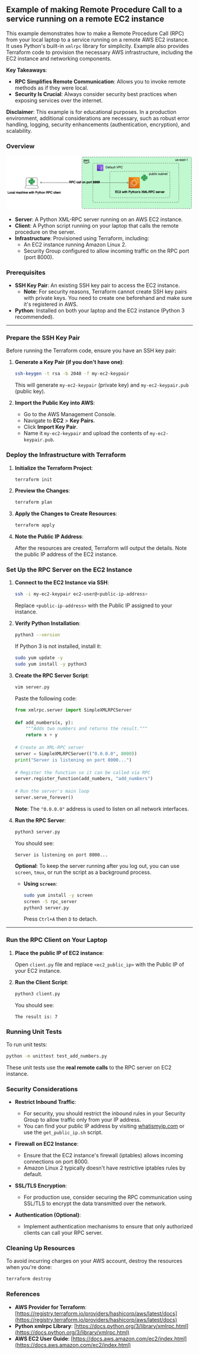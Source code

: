 ## Example of making Remote Procedure Call to a service running on a remote EC2 instance

This example demonstrates how to make a Remote Procedure Call (RPC) from your local laptop to a service running on a remote AWS EC2 instance. It uses Python's built-in `xmlrpc` library for simplicity.  Example also provides Terraform code to provision the necessary AWS infrastructure, including the EC2 instance and networking components.

**Key Takeaways**:

- **RPC Simplifies Remote Communication**: Allows you to invoke remote methods as if they were local.
- **Security Is Crucial**: Always consider security best practices when exposing services over the internet.

**Disclaimer**: This example is for educational purposes. In a production environment, additional considerations are necessary, such as robust error handling, logging, security enhancements (authentication, encryption), and scalability.

### **Overview**

![](../img/rpc_call.png)

- **Server**: A Python XML-RPC server running on an AWS EC2 instance.
- **Client**: A Python script running on your laptop that calls the remote procedure on the server.
- **Infrastructure**: Provisioned using Terraform, including:
  - An EC2 instance running Amazon Linux 2.
  - Security Group configured to allow incoming traffic on the RPC port (port 8000).

### **Prerequisites**

- **SSH Key Pair**: An existing SSH key pair to access the EC2 instance.
  - **Note**: For security reasons, Terraform cannot create SSH key pairs with private keys. You need to create one beforehand and make sure it's registered in AWS.
- **Python**: Installed on both your laptop and the EC2 instance (Python 3 recommended).

---

### **Prepare the SSH Key Pair**

Before running the Terraform code, ensure you have an SSH key pair:

1. **Generate a Key Pair (if you don't have one)**:

   ```bash
   ssh-keygen -t rsa -b 2048 -f my-ec2-keypair
   ```

   This will generate `my-ec2-keypair` (private key) and `my-ec2-keypair.pub` (public key).

2. **Import the Public Key into AWS**:

   - Go to the AWS Management Console.
   - Navigate to **EC2** > **Key Pairs**.
   - Click **Import Key Pair**.
   - Name it `my-ec2-keypair` and upload the contents of `my-ec2-keypair.pub`.

### **Deploy the Infrastructure with Terraform**

1. **Initialize the Terraform Project**:

   ```bash
   terraform init
   ```

2. **Preview the Changes**:

   ```bash
   terraform plan
   ```

3. **Apply the Changes to Create Resources**:

   ```bash
   terraform apply
   ```

4. **Note the Public IP Address**:

   After the resources are created, Terraform will output the details. Note the public IP address of the EC2 instance. 

### **Set Up the RPC Server on the EC2 Instance**

1. **Connect to the EC2 Instance via SSH**:

   ```bash
   ssh -i my-ec2-keypair ec2-user@<public-ip-address>
   ```

   Replace `<public-ip-address>` with the Public IP assigned to your instance.

2. **Verify Python Installation**:

   ```bash
   python3 --version
   ```

   If Python 3 is not installed, install it:

   ```bash
   sudo yum update -y
   sudo yum install -y python3
   ```

3. **Create the RPC Server Script**:

   ```bash
   vim server.py
   ```

   Paste the following code:

   ```python
   from xmlrpc.server import SimpleXMLRPCServer

   def add_numbers(x, y):
       """Adds two numbers and returns the result."""
       return x + y

   # Create an XML-RPC server
   server = SimpleXMLRPCServer(("0.0.0.0", 8000))
   print("Server is listening on port 8000...")

   # Register the function so it can be called via RPC
   server.register_function(add_numbers, "add_numbers")

   # Run the server's main loop
   server.serve_forever()
   ```

   **Note**: The `"0.0.0.0"` address is used to listen on all network interfaces.

4. **Run the RPC Server**:

   ```bash
   python3 server.py
   ```

   You should see:

   ```
   Server is listening on port 8000...
   ```

   **Optional**: To keep the server running after you log out, you can use `screen`, `tmux`, or run the script as a background process.

   - **Using `screen`**:

     ```bash
     sudo yum install -y screen
     screen -S rpc_server
     python3 server.py
     ```

     Press `Ctrl+A` then `D` to detach.

---

### **Run the RPC Client on Your Laptop**

1. **Place the public IP of EC2 instance**:
   
   Open `client.py` file and replace `<ec2_public_ip>` with the Public IP of your EC2 instance.

2. **Run the Client Script**:

   ```bash
   python3 client.py
   ```

   You should see:

   ```
   The result is: 7
   ```

### **Running Unit Tests**

To run unit tests:
```bash
python -m unittest test_add_numbers.py
```

These unit tests use the **real remote calls** to the RPC server on EC2 instance. 

### **Security Considerations**

- **Restrict Inbound Traffic**:

  - For security, you should restrict the inbound rules in your Security Group to allow traffic only from your IP address.
  - You can find your public IP address by visiting [whatismyip.com](https://www.whatismyip.com/) or use the `get_public_ip.sh` script.

- **Firewall on EC2 Instance**:

  - Ensure that the EC2 instance's firewall (iptables) allows incoming connections on port 8000.
  - Amazon Linux 2 typically doesn't have restrictive iptables rules by default.

- **SSL/TLS Encryption**:

  - For production use, consider securing the RPC communication using SSL/TLS to encrypt the data transmitted over the network.

- **Authentication (Optional)**:

  - Implement authentication mechanisms to ensure that only authorized clients can call your RPC server.

### **Cleaning Up Resources**

To avoid incurring charges on your AWS account, destroy the resources when you're done:

```bash
terraform destroy
```

### **References**

- **AWS Provider for Terraform**: [https://registry.terraform.io/providers/hashicorp/aws/latest/docs](https://registry.terraform.io/providers/hashicorp/aws/latest/docs)
- **Python xmlrpc Library**: [https://docs.python.org/3/library/xmlrpc.html](https://docs.python.org/3/library/xmlrpc.html)
- **AWS EC2 User Guide**: [https://docs.aws.amazon.com/ec2/index.html](https://docs.aws.amazon.com/ec2/index.html)